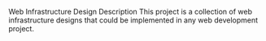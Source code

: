 Web Infrastructure Design
Description
This project is a collection of web infrastructure designs that could be implemented in any web development project.


